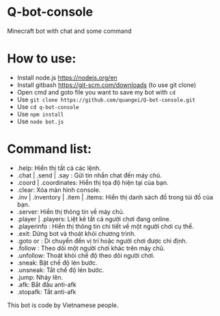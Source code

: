 # Q-bot-console
Minecraft bot with chat and some command

# How to use:
- Install node.js https://nodejs.org/en
- Install gitbash https://git-scm.com/downloads (to use git clone)
- Open cmd and goto file you want to save my bot with `cd`
- Use `git clone https://github.com/quangei/Q-bot-console.git`
- Use `cd q-bot-console`
- Use `npm install`
- Use `node bot.js`

# Command list:
- .help: Hiển thị tất cả các lệnh.
- .chat | .send | .say <message>: Gửi tin nhắn chat đến máy chủ.
- .coord | .coordinates: Hiển thị tọa độ hiện tại của bạn.
- .clear: Xóa màn hình console.
- .inv | .inventory | .item | .items: Hiển thị danh sách đồ trong túi đồ của bạn.
- .server: Hiển thị thông tin về máy chủ.
- .player | .players: Liệt kê tất cả người chơi đang online.
- .playerinfo <player>: Hiển thị thông tin chi tiết về một người chơi cụ thể.
- .exit: Dừng bot và thoát khỏi chương trình.
- .goto <x> <y> <z> or <player>: Di chuyển đến vị trí hoặc người chơi được chỉ định.
- .follow <player>: Theo dõi một người chơi khác trên máy chủ.
- .unfollow: Thoát khỏi chế độ theo dõi người chơi.
- .sneak: Bật chế độ lén bước.
- .unsneak: Tắt chế độ lén bước.
- .jump: Nhảy lên.
- .afk: Bắt đầu anti-afk
- .stopafk: Tắt anti-afk
  
  
This bot is code by Vietnamese people.
